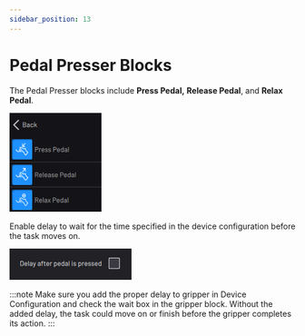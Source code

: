 ```yaml
---
sidebar_position: 13
---
```


# Pedal Presser Blocks

The Pedal Presser blocks include **Press Pedal,** **Release Pedal**, and **Relax Pedal**.

![](../Images/TaskCanvasBlockGlossary/Device-PedalPresser-Menu.png)

Enable delay to wait for the time specified in the device configuration before the task moves on.

![](../Images/TaskCanvasBlockGlossary/Device-PedalPresser-Settings-Delay.png)

:::note
Make sure you add the proper delay to gripper in Device Configuration and check the wait box in the gripper block. Without the added delay, the task could move on or finish before the gripper completes its action.
:::

